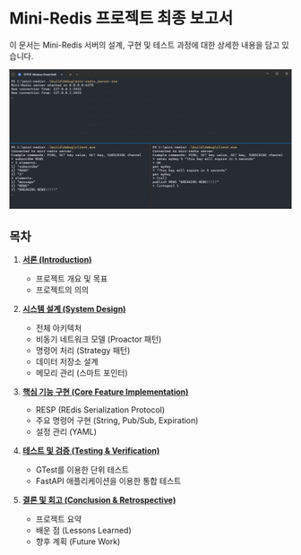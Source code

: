 # Mini-Redis 프로젝트 최종 보고서

이 문서는 Mini-Redis 서버의 설계, 구현 및 테스트 과정에 대한 상세한 내용을 담고 있습니다.

![server_clinets](./images/mini-redis_and_clients.png)

## 목차

1.  [**서론 (Introduction)**](./01_Introduction.md)
    -   프로젝트 개요 및 목표
    -   프로젝트의 의의

2.  [**시스템 설계 (System Design)**](./02_System_Design.md)
    -   전체 아키텍처
    -   비동기 네트워크 모델 (Proactor 패턴)
    -   명령어 처리 (Strategy 패턴)
    -   데이터 저장소 설계
    -   메모리 관리 (스마트 포인터)

3.  [**핵심 기능 구현 (Core Feature Implementation)**](./03_Core_Features.md)
    -   RESP (REdis Serialization Protocol)
    -   주요 명령어 구현 (String, Pub/Sub, Expiration)
    -   설정 관리 (YAML)

4.  [**테스트 및 검증 (Testing & Verification)**](./04_Testing.md)
    -   GTest를 이용한 단위 테스트
    -   FastAPI 애플리케이션을 이용한 통합 테스트

5.  [**결론 및 회고 (Conclusion & Retrospective)**](./05_Conclusion.md)
    -   프로젝트 요약
    -   배운 점 (Lessons Learned)
    -   향후 계획 (Future Work)
